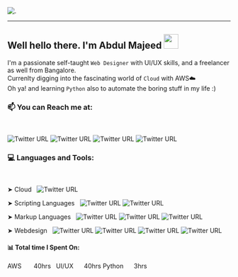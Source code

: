 ![.](https://res.cloudinary.com/dxpukw2x1/image/upload/v1622909349/_LinkedIn_Banner_1_qjozj7.png)
____
## Well hello there. I'm Abdul Majeed <img src="https://res.cloudinary.com/dxpukw2x1/image/upload/v1622918648/animation_640_kpk3ubf2_sibloc.gif" width="33px" >
I'm a passionate self-taught `Web Designer` with UI/UX skills, and a freelancer as well from Bangalore. <br />
Currenlty digging into the fascinating world of `Cloud` with AWS☁️ <br />
Oh ya! and learning `Python` also to automate the boring stuff in my life :) <br />

  ### 📫 You can Reach me at:
  <br>

![Twitter URL](https://img.shields.io/twitter/url?color=black&label=LinkedIn&logo=LinkedIn&logoColor=black&style=social&url=https%3A%2F%2Fwww.linkedin.com%2Fin%2Fabdul-majeed13%2F)  ![Twitter URL](https://img.shields.io/twitter/url?color=black&label=Facebook&logo=Facebook&logoColor=black&style=social&url=https%3A%2F%2Fwww.facebook.com%2Fprofile.php%3Fid%3D100006262966779) ![Twitter URL](https://img.shields.io/twitter/url?color=black&label=Instagram&logo=Instagram&logoColor=black&style=social&url=https%3A%2F%2Fwww.instagram.com%2Fabdul_majeed_13%2F%3Fhl%3Den) ![Twitter URL](https://img.shields.io/twitter/url?color=black&label=Telegram&logo=Minutemailer&logoColor=black&style=social&url=https%3A%2F%2Ft.me%2Fabdulmj13)

### 💻 Languages and Tools:
 <br>


➤ Cloud &nbsp; 
  ![Twitter URL](https://img.shields.io/twitter/url?color=white&label=Amazon%20AWS&logo=Amazon%20AWS&logoColor=black&style=social&url=https%3A%2F%2Fwww.adobe.com%2Fin%2Fproducts%2Fxd.html)
 
➤ Scripting Languages &nbsp; ![Twitter URL](https://img.shields.io/twitter/url?color=white&label=Python&logo=Python&logoColor=black&style=social&url=https%3A%2F%2Fwww.adobe.com%2Fin%2Fproducts%2Fxd.html)
![Twitter URL](https://img.shields.io/twitter/url?color=white&label=%20Bash&logo=GNU%20Bash&logoColor=black&style=social&url=https%3A%2F%2Fwww.adobe.com%2Fin%2Fproducts%2Fxd.html)

➤ Markup Languages &nbsp; ![Twitter URL](https://img.shields.io/twitter/url?color=white&label=HTML5&logo=HTML5&logoColor=black&style=social&url=https%3A%2F%2Fwww.adobe.com%2Fin%2Fproducts%2Fxd.html)
![Twitter URL](https://img.shields.io/twitter/url?color=white&label=CSS3&logo=CSS3&logoColor=black&style=social&url=https%3A%2F%2Fwww.adobe.com%2Fin%2Fproducts%2Fxd.html)
![Twitter URL](https://img.shields.io/twitter/url?color=white&label=Markdown&logo=Markdown&logoColor=black&style=social&url=https%3A%2F%2Fwww.adobe.com%2Fin%2Fproducts%2Fxd.html)

➤ Webdesign &nbsp; ![Twitter URL](https://img.shields.io/twitter/url?color=white&label=Adobe%20Xd&logo=Adobe%20Xd&logoColor=black&style=social&url=https%3A%2F%2Fwww.adobe.com%2Fin%2Fproducts%2Fxd.html)
![Twitter URL](https://img.shields.io/twitter/url?color=black&label=Adobe%20Photoshop&logo=Adobe%20Photoshop&logoColor=black&style=social&url=https%3A%2F%2Fwww.adobe.com%2Fin%2Fproducts%2Fxd.html) ![Twitter URL](https://img.shields.io/twitter/url?color=white&label=Adobe%20Illustrator&logo=Adobe%20Illustrator&logoColor=black&style=social&url=https%3A%2F%2Fwww.adobe.com%2Fin%2Fproducts%2Fxd.html)
![Twitter URL](https://img.shields.io/twitter/url?color=white&label=Figma&logo=Figma&logoColor=black&style=social&url=https%3A%2F%2Fwww.adobe.com%2Fin%2Fproducts%2Fxd.html)

#### 📊 Total time I Spent On:
AWS   &nbsp;&nbsp;&nbsp;&nbsp;&nbsp;  40hrs &nbsp;
UI/UX     &nbsp;&nbsp;&nbsp;&nbsp; 40hrs
Python  &nbsp;&nbsp;&nbsp;&nbsp; 3hrs

